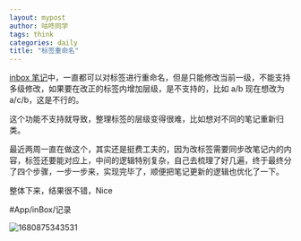 ```yaml
---
layout: mypost
author: 咕咚同学
tags: think 
categories: daily
title: "标签重命名"
---
```


[inbox 笔记](https://doc.gudong.site/inbox/)中，一直都可以对标签进行重命名，但是只能修改当前一级，不能支持多级修改，如果要在改正的标签内增加层级，是不支持的，比如 a/b 现在想改为 a/c/b，这是不行的。

这个功能不支持就导致，整理标签的层级变得很难，比如想对不同的笔记重新归类。

最近两周一直在做这个，其实还是挺费工夫的，因为改标签需要同步改笔记内的内容，标签还要能对应上，中间的逻辑特别复杂，自己去梳理了好几遍，终于最终分了四个步骤，一步一步来，实现完毕了，顺便把笔记更新的逻辑也优化了一下。

整体下来，结果很不错，Nice

#App/inBox/记录 

![1680875343531](https://missuo.ru/file/c67dd0cfa8342bf9f51e9.jpg)